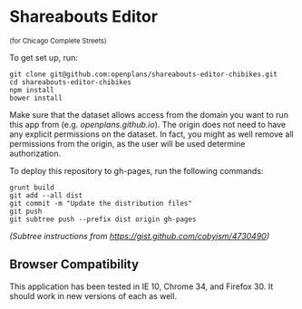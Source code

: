 Shareabouts Editor
==================

<small>(for Chicago Complete Streets)</small>

To get set up, run:

    git clone git@github.com:openplans/shareabouts-editor-chibikes.git
    cd shareabouts-editor-chibikes
    npm install
    bower install

Make sure that the dataset allows access from the domain you want to run
this app from (e.g. *openplans.github.io*). The origin does not need to have
any explicit permissions on the dataset. In fact, you might as well remove
all permissions from the origin, as the user will be used determine
authorization.

To deploy this repository to gh-pages, run the following commands:

    grunt build
    git add --all dist
    git commit -m "Update the distribution files"
    git push
    git subtree push --prefix dist origin gh-pages

*(Subtree instructions from https://gist.github.com/cobyism/4730490)*


Browser Compatibility
---------------------

This application has been tested in IE 10, Chrome 34, and Firefox 30. It should
work in new versions of each as well.

